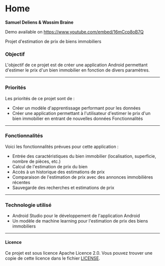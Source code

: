 # Home

**Samuel Deliens & Wassim Braine**


Demo available on https://www.youtube.com/embed/16mCcp8oB7Q

Projet d'estimation de prix de biens immobiliers

### Objectif

L'objectif de ce projet est de créer une application Android permettant d'estimer le prix d'un bien immobilier en fonction de divers paramètres.

----

### Priorités

Les priorités de ce projet sont de :

- Créer un modèle d'apprentissage performant pour les données
- Créer une application permettant à l'utilisateur d'estimer le prix d'un bien immobilier en entrant de nouvelles données Fonctionnalités

-----

### Fonctionnalités

Voici les fonctionnalités prévues pour cette application :

- Entrée des caractéristiques du bien immobilier (localisation, superficie, nombre de pièces, etc.)
- Calcul de l'estimation de prix du bien
- Accès à un historique des estimations de prix
- Comparaison de l'estimation de prix avec des annonces immobilières récentes
- Sauvegarde des recherches et estimations de prix

-----

### Technologie utilisé

- Android Studio pour le développement de l'application Android
- Un modèle de machine learning pour l'estimation de prix des biens immobiliers

-----

#### Licence

Ce projet est sous licence Apache Licence 2.0. Vous pouvez trouver une copie de cette licence dans le fichier [LICENSE](https://github.com/SamuelDeliens/Home/blob/Ajout-hors-projet-(README)/LICENSE.md).
